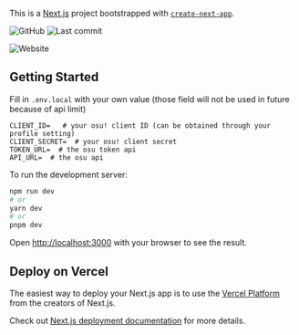 This is a [Next.js](https://nextjs.org/) project bootstrapped with [`create-next-app`](https://github.com/vercel/next.js/tree/canary/packages/create-next-app).

![GitHub](https://img.shields.io/github/license/sherwin-77/osuinfo?style=flat-square)
![Last commit](https://img.shields.io/github/last-commit/sherwin-77/osuinfo/main?style=flat-square)

![Website](https://img.shields.io/website/https/osuinfo.vercel.app.svg?style=for-the-badge&logo=vercel)


## Getting Started

Fill in `.env.local` with your own value (those field will not be used in future because of api limit)
```
CLIENT_ID=   # your osu! client ID (can be obtained through your profile setting) 
CLIENT_SECRET=  # your osu! client secret
TOKEN_URL=  # the osu token api 
API_URL=  # the osu api 
```

To run the development server:

```bash
npm run dev
# or
yarn dev
# or
pnpm dev
```

Open [http://localhost:3000](http://localhost:3000) with your browser to see the result.

## Deploy on Vercel

The easiest way to deploy your Next.js app is to use the [Vercel Platform](https://vercel.com/new?utm_medium=default-template&filter=next.js&utm_source=create-next-app&utm_campaign=create-next-app-readme) from the creators of Next.js.

Check out [Next.js deployment documentation](https://nextjs.org/docs/deployment) for more details.
